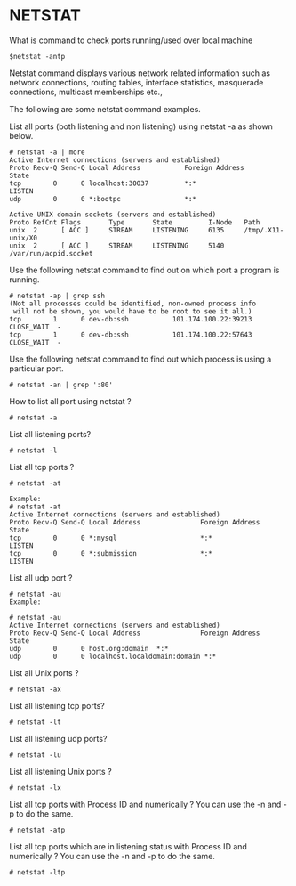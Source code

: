 # NETSTAT

What is command to check ports runnin­g/used over local machine

```text
$netstat -antp
```

Netstat command displays various network related information such as network connections, routing tables, interface statistics, masquerade connections, multicast memberships etc.,

The following are some netstat command examples.

List all ports \(both listening and non listening\) using netstat -a as shown below.

```text
# netstat -a | more
Active Internet connections (servers and established)
Proto Recv-Q Send-Q Local Address           Foreign Address         State
tcp        0      0 localhost:30037         *:*                     LISTEN
udp        0      0 *:bootpc                *:*                                

Active UNIX domain sockets (servers and established)
Proto RefCnt Flags       Type       State         I-Node   Path
unix  2      [ ACC ]     STREAM     LISTENING     6135     /tmp/.X11-unix/X0
unix  2      [ ACC ]     STREAM     LISTENING     5140     /var/run/acpid.socket
```

Use the following netstat command to find out on which port a program is running.

```text
# netstat -ap | grep ssh
(Not all processes could be identified, non-owned process info
 will not be shown, you would have to be root to see it all.)
tcp        1      0 dev-db:ssh           101.174.100.22:39213        CLOSE_WAIT  -
tcp        1      0 dev-db:ssh           101.174.100.22:57643        CLOSE_WAIT  -
```

Use the following netstat command to find out which process is using a particular port.

```text
# netstat -an | grep ':80'
```

How to list all port using netstat ?

```text
# netstat -a
```

List all listening ports?

```text
# netstat -l
```

List all tcp ports ?

```text
# netstat -at

Example:
# netstat -at
Active Internet connections (servers and established)
Proto Recv-Q Send-Q Local Address               Foreign Address             State
tcp        0      0 *:mysql                     *:*                         LISTEN
tcp        0      0 *:submission                *:*                         LISTEN
```

List all udp port ?

```text
# netstat -au
Example:

# netstat -au
Active Internet connections (servers and established)
Proto Recv-Q Send-Q Local Address               Foreign Address             State
udp        0      0 host.org:domain  *:*
udp        0      0 localhost.localdomain:domain *:*
```

List all Unix ports ?

```text
# netstat -ax
```

List all listening tcp ports?

```text
# netstat -lt
```

List all listening udp ports?

```text
# netstat -lu
```

List all listening Unix ports ?

```text
# netstat -lx
```

List all tcp ports with Process ID and numerically ? You can use the -n and -p to do the same.

```text
# netstat -atp
```

List all tcp ports which are in listening status with Process ID and numerically ? You can use the -n and -p to do the same.

```text
# netstat -ltp
```

